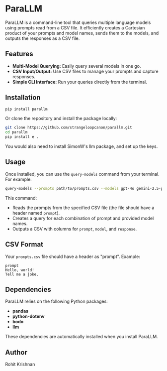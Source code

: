 # ParaLLM
ParaLLM is a command-line tool that queries multiple language models using prompts read from a CSV file. It efficiently creates a Cartesian product of your prompts and model names, sends them to the models, and outputs the responses as a CSV file.

## Features

- **Multi-Model Querying:** Easily query several models in one go.
- **CSV Input/Output:** Use CSV files to manage your prompts and capture responses.
- **Simple CLI Interface:** Run your queries directly from the terminal.

## Installation

```bash
pip install parallm
```

Or clone the repository and install the package locally:

```bash
git clone https://github.com/strangeloopcanon/parallm.git
cd parallm
pip install e .
```
You would also need to install SimonW's llm package, and set up the keys.

## Usage
Once installed, you can use the `query-models` command from your terminal. For example:

```bash
query-models --prompts path/to/prompts.csv --models gpt-4o gemini-2.5-pro-exp-03-25 claude-3.7-sonnet
```

This command:
- Reads the prompts from the specified CSV file (the file should have a header named `prompt`).
- Creates a query for each combination of prompt and provided model names.
- Outputs a CSV with columns for `prompt`, `model`, and `response`.

## CSV Format
Your `prompts.csv` file should have a header as "prompt". Example:

```csv
prompt
Hello, world!
Tell me a joke.
```

## Dependencies
ParaLLM relies on the following Python packages:
- **pandas**
- **python-dotenv**
- **bodo**
- **llm**

These dependencies are automatically installed when you install ParaLLM.

## Author
Rohit Krishnan
